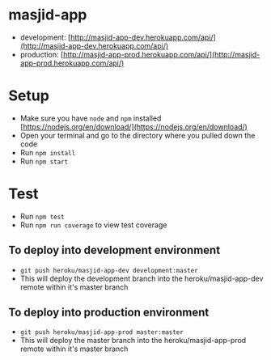 # masjid-app

- development: [http://masjid-app-dev.herokuapp.com/api/](http://masjid-app-dev.herokuapp.com/api/)
- production:  [http://masjid-app-prod.herokuapp.com/api/](http://masjid-app-prod.herokuapp.com/api/)

# Setup
- Make sure you have `node` and `npm` installed [https://nodejs.org/en/download/](https://nodejs.org/en/download/)
- Open your terminal and go to the directory where you pulled down the code
- Run `npm install`
- Run `npm start`

# Test
- Run `npm test`
- Run `npm run coverage` to view test coverage

## To deploy into development environment
- `git push heroku/masjid-app-dev development:master`
- This will deploy the development branch into the heroku/masjid-app-dev remote within it's master branch

## To deploy into production environment
- `git push heroku/masjid-app-prod master:master`
- This will deploy the master branch into the heroku/masjid-app-prod remote within it's master branch
